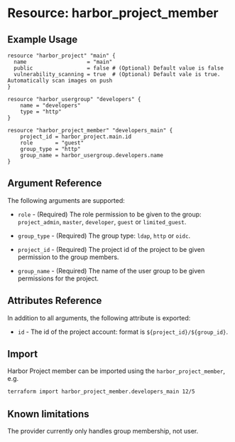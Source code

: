 # Resource: harbor_project_member

## Example Usage

```hcl
resource "harbor_project" "main" {
  name                   = "main"
  public                 = false # (Optional) Default value is false
  vulnerability_scanning = true  # (Optional) Default vale is true. Automatically scan images on push
}

resource "harbor_usergroup" "developers" {
    name = "developers"
    type = "http"
}

resource "harbor_project_member" "developers_main" {
    project_id = harbor_project.main.id
    role       = "guest"
    group_type = "http"
    group_name = harbor_usergroup.developers.name
}
```

## Argument Reference

The following arguments are supported:

* `role` - (Required) The role permission to be given to the group: `project_admin`, `master`, `developer`, `guest` or `limited_guest`.

* `group_type` - (Required) The group type: `ldap`, `http` or `oidc`.

* `project_id` - (Required) The project id of the project to be given permission to the group members.

* `group_name` - (Required) The name of the user group to be given permissions for the project.

## Attributes Reference

In addition to all arguments, the following attribute is exported:

* `id` - The id of the project account: format is `${project_id}/${group_id}`.

## Import

Harbor Project member can be imported using the `harbor_project_member`, e.g.

```sh
terraform import harbor_project_member.developers_main 12/5
```

## Known limitations

The provider currently only handles group membership, not user.
